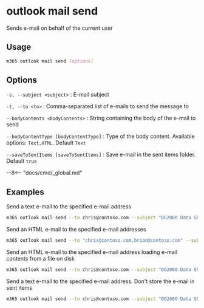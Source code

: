# outlook mail send

Sends e-mail on behalf of the current user

## Usage

```sh
m365 outlook mail send [options]
```

## Options

`-s, --subject <subject>`
: E-mail subject

`-t, --to <to>`
: Comma-separated list of e-mails to send the message to

`--bodyContents <bodyContents>`
: String containing the body of the e-mail to send

`--bodyContentType [bodyContentType]`
: Type of the body content. Available options: `Text,HTML`. Default `Text`

`--saveToSentItems [saveToSentItems]`
: Save e-mail in the sent items folder. Default `true`

--8<-- "docs/cmd/_global.md"

## Examples

Send a text e-mail to the specified e-mail address

```sh
m365 outlook mail send --to chris@contoso.com --subject "DG2000 Data Sheets" --bodyContents "The latest data sheets are in the team site"
```

Send an HTML e-mail to the specified e-mail addresses

```sh
m365 outlook mail send --to "chris@contoso.com,brian@contoso.com" --subject "DG2000 Data Sheets" --bodyContents "The latest data sheets are in the <a href='https://contoso.sharepoint.com/sites/marketing'>team site</a>" --bodyContentType HTML
```

Send an HTML e-mail to the specified e-mail address loading e-mail contents from a file on disk

```sh
m365 outlook mail send --to chris@contoso.com --subject "DG2000 Data Sheets" --bodyContents @email.html --bodyContentType HTML
```

Send a text e-mail to the specified e-mail address. Don't store the e-mail in sent items

```sh
m365 outlook mail send --to chris@contoso.com --subject "DG2000 Data Sheets" --bodyContents "The latest data sheets are in the team site" --saveToSentItems false
```
